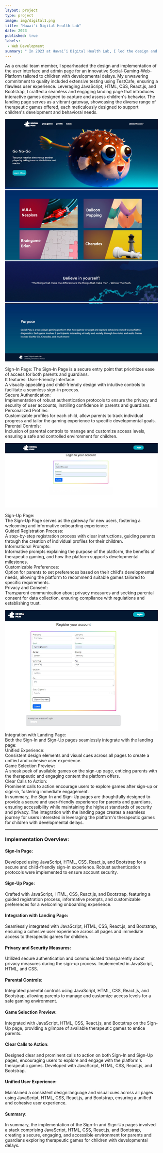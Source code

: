 ```yaml
---
layout: project
type: project
image: img/digital1.png
title: "Hawai'i Digital Health Lab"
date: 2023
published: true
labels:
 - Web Development
summary: " In 2023 at Hawai’i Digital Health Lab, I led the design and implementation of a Social-Gaming-Web-Platform's user interface and admin page. Through rigorous testing and expertise in JavaScript, HTML, CSS, React.js, and Bootstrap, I crafted a seamless and engaging platform, reshaping the gaming experience."
---
```


<p>
As a crucial team member, I spearheaded the design and implementation of the user interface and admin page for an innovative Social-Gaming-Web-Platform tailored to children with developmental delays. My unwavering commitment to quality included extensive testing using TestCafe, ensuring a flawless user experience. Leveraging JavaScript, HTML, CSS, React.js, and Bootstrap, I crafted a seamless and engaging landing page that introduces interactive games designed to capture and assess children's behavior. The landing page serves as a vibrant gateway, showcasing the diverse range of therapeutic games offered, each meticulously designed to support children's development and behavioral needs.
</p>
<img class="img-fluid" src="../img/LandingPage1.jpeg">
<img class="img-fluid" src="../img/LandingPage2.jpeg">
<img class="img-fluid" src="../img/LandingPage3.jpeg">
<img class="img-fluid" src="../img/LandingPage4.jpeg">
<p>Sign-In Page:
The Sign-In Page is a secure entry point that prioritizes ease of access for both parents and guardians.<br /> It features:
User-Friendly Interface:<br />
A visually appealing and child-friendly design with intuitive controls to facilitate a seamless sign-in process. <br />
Secure Authentication:<br />
Implementation of robust authentication protocols to ensure the privacy and security of user accounts, instilling confidence in parents and guardians.<br />
Personalized Profiles:<br />
Customizable profiles for each child, allow parents to track individual progress and tailor the gaming experience to specific developmental goals.<br />
Parental Controls:<br />
Inclusion of parental controls to manage and customize access levels, ensuring a safe and controlled environment for children.</p>
<img class="img-fluid" src="../img/SignInPage.jpeg">
<p>Sign-Up Page:<br />
The Sign-Up Page serves as the gateway for new users, fostering a welcoming and informative onboarding experience:<br />
Guided Registration Process:<br />
A step-by-step registration process with clear instructions, guiding parents through the creation of individual profiles for their children.<br />
Informational Prompts:<br />
Informative prompts explaining the purpose of the platform, the benefits of therapeutic gaming, and how the platform supports developmental milestones.<br />
Customizable Preferences:<br />
Option for parents to set preferences based on their child's developmental needs, allowing the platform to recommend suitable games tailored to specific requirements.<br />
Privacy and Consent:<br />
Transparent communication about privacy measures and seeking parental consent for data collection, ensuring compliance with regulations and establishing trust.</p>
<img class="img-fluid" src="../img/SignUpPage.jpeg">
Integration with Landing Page:<br />
Both the Sign-In and Sign-Up pages seamlessly integrate with the landing page:<br />
Unified Experience:<br />
Consistent design elements and visual cues across all pages to create a unified and cohesive user experience.<br />
Game Selection Preview:<br />
A sneak peek of available games on the sign-up page, enticing parents with the therapeutic and engaging content the platform offers.<br />
Clear Calls to Action:<br />
Prominent calls to action encourage users to explore games after sign-up or sign-in, fostering immediate engagement.<br />
In summary, the Sign-In and Sign-Up pages are thoughtfully designed to provide a secure and user-friendly experience for parents and guardians, ensuring accessibility while maintaining the highest standards of security and privacy. The integration with the landing page creates a seamless journey for users interested in leveraging the platform's therapeutic games for children with developmental delays.</p>
<hr />
<h3>Implementation Overview:</h3>

<h4>Sign-In Page:</h4>
Developed using JavaScript, HTML, CSS, React.js, and Bootstrap for a secure and child-friendly sign-in experience. Robust authentication protocols were implemented to ensure account security.
<br />
<h4>Sign-Up Page:</h4>
Crafted with JavaScript, HTML, CSS, React.js, and Bootstrap, featuring a guided registration process, informative prompts, and customizable preferences for a welcoming onboarding experience.
<br />
<h4>Integration with Landing Page:</h4>
Seamlessly integrated with JavaScript, HTML, CSS, React.js, and Bootstrap, ensuring a cohesive user experience across all pages and immediate access to therapeutic games for children.
<br />
<h4>Privacy and Security Measures:</h4>
Utilized secure authentication and communicated transparently about privacy measures during the sign-up process. Implemented in JavaScript, HTML, and CSS.
<br />
<h4>Parental Controls:</h4>
Integrated parental controls using JavaScript, HTML, CSS, React.js, and Bootstrap, allowing parents to manage and customize access levels for a safe gaming environment.
<br />
<h4>Game Selection Preview:</h4>
Integrated with JavaScript, HTML, CSS, React.js, and Bootstrap on the Sign-Up page, providing a glimpse of available therapeutic games to entice parents.
<br />
<h4>Clear Calls to Action:</h4>
Designed clear and prominent calls to action on both Sign-In and Sign-Up pages, encouraging users to explore and engage with the platform's therapeutic games. Developed with JavaScript, HTML, CSS, React.js, and Bootstrap.
<br />
<h4>Unified User Experience:</h4>
Maintained a consistent design language and visual cues across all pages using JavaScript, HTML, CSS, React.js, and Bootstrap, ensuring a unified and cohesive user experience.
<br />
<h4>Summary:</h4>
In summary, the implementation of the Sign-In and Sign-Up pages involved a stack comprising JavaScript, HTML, CSS, React.js, and Bootstrap, creating a secure, engaging, and accessible environment for parents and guardians exploring therapeutic games for children with developmental delays.
</p>



